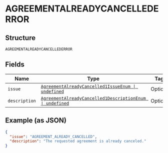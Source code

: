 
# AGREEMENTALREADYCANCELLEDERROR

## Structure

`AGREEMENTALREADYCANCELLEDERROR`

## Fields

| Name | Type | Tags | Description |
|  --- | --- | --- | --- |
| `issue` | [`AgreementAlreadyCancelled1IssueEnum \| undefined`](../../doc/models/agreement-already-cancelled-1-issue-enum.md) | Optional | - |
| `description` | [`AgreementAlreadyCancelled1DescriptionEnum \| undefined`](../../doc/models/agreement-already-cancelled-1-description-enum.md) | Optional | - |

## Example (as JSON)

```json
{
  "issue": "AGREEMENT_ALREADY_CANCELLED",
  "description": "The requested agreement is already canceled."
}
```

